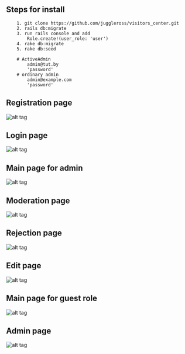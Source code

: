 ## Steps for install 
		
		1. git clone https://github.com/juggleross/visitors_center.git
		2. rails db:migrate 
		3. run rails console and add 
			Role.create!(user_role: 'user')
		4. rake db:migrate
		5. rake db:seed

		# ActiveAdmin 
			admin@tut.by
			'password'
		# ordinary admin
			admin@example.com
			'password'

## Registration page

![alt tag](http://res.cloudinary.com/ddi25hb2u/image/upload/v1485985932/visitor_center/%D0%A1%D0%BD%D0%B8%D0%BC%D0%BE%D0%BA_%D1%8D%D0%BA%D1%80%D0%B0%D0%BD%D0%B0_2017-02-02_%D0%B2_0.40.19.png)

## Login page

![alt tag](http://res.cloudinary.com/ddi25hb2u/image/upload/v1485986023/visitor_center/%D0%A1%D0%BD%D0%B8%D0%BC%D0%BE%D0%BA_%D1%8D%D0%BA%D1%80%D0%B0%D0%BD%D0%B0_2017-02-02_%D0%B2_0.51.49.png)

## Main page for admin

![alt tag](http://res.cloudinary.com/ddi25hb2u/image/upload/v1485986161/visitor_center/%D0%A1%D0%BD%D0%B8%D0%BC%D0%BE%D0%BA_%D1%8D%D0%BA%D1%80%D0%B0%D0%BD%D0%B0_2017-02-02_%D0%B2_0.53.34.png)

## Moderation page

![alt tag](http://res.cloudinary.com/ddi25hb2u/image/upload/v1485986166/visitor_center/%D0%A1%D0%BD%D0%B8%D0%BC%D0%BE%D0%BA_%D1%8D%D0%BA%D1%80%D0%B0%D0%BD%D0%B0_2017-02-02_%D0%B2_0.53.56.png)

## Rejection page

![alt tag](http://res.cloudinary.com/ddi25hb2u/image/upload/v1485986180/visitor_center/%D0%A1%D0%BD%D0%B8%D0%BC%D0%BE%D0%BA_%D1%8D%D0%BA%D1%80%D0%B0%D0%BD%D0%B0_2017-02-02_%D0%B2_0.54.21.png)

## Edit page

![alt tag](http://res.cloudinary.com/ddi25hb2u/image/upload/v1485986186/visitor_center/%D0%A1%D0%BD%D0%B8%D0%BC%D0%BE%D0%BA_%D1%8D%D0%BA%D1%80%D0%B0%D0%BD%D0%B0_2017-02-02_%D0%B2_0.55.41.png)

## Main page for guest role

![alt tag](http://res.cloudinary.com/ddi25hb2u/image/upload/v1485986319/visitor_center/%D0%A1%D0%BD%D0%B8%D0%BC%D0%BE%D0%BA_%D1%8D%D0%BA%D1%80%D0%B0%D0%BD%D0%B0_2017-02-02_%D0%B2_0.58.20.png)

## Admin page

![alt tag](http://res.cloudinary.com/ddi25hb2u/image/upload/v1485986266/visitor_center/%D0%A1%D0%BD%D0%B8%D0%BC%D0%BE%D0%BA_%D1%8D%D0%BA%D1%80%D0%B0%D0%BD%D0%B0_2017-02-02_%D0%B2_0.57.20.png)

